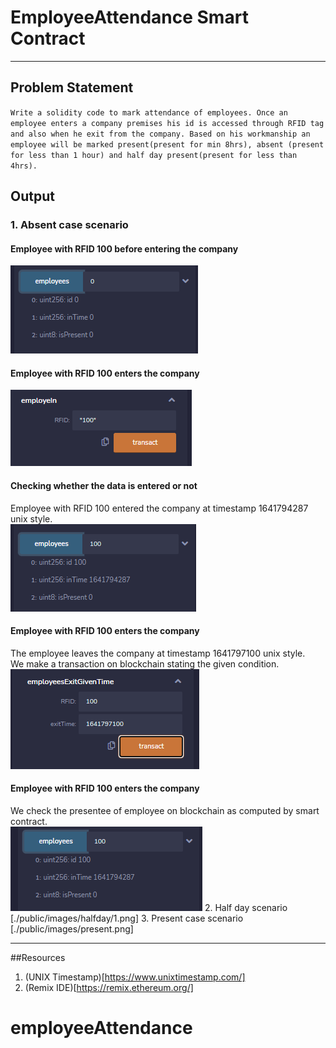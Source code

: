 # EmployeeAttendance Smart Contract
***
## Problem Statement
`Write a solidity code to mark attendance of employees. Once an employee enters a company premises his id is accessed through RFID tag and also when he exit from the company. Based on his workmanship an employee will be marked present(present for min 8hrs), absent (present for less than 1 hour) and half day present(present for less than 4hrs).`

## Output
### 1. Absent case scenario
#### Employee with RFID 100 before entering the company
![Before Entering the company](./public/images/absent/1.png)
#### Employee with RFID 100 enters the company
![Employee enters the company](./public/images/absent/2.png)
#### Checking whether the data is entered or not
Employee with RFID 100 entered the company at timestamp 1641794287 unix style.\
![Employee enters the company](./public/images/absent/3.png)
#### Employee with RFID 100 enters the company
The employee leaves the company at timestamp 1641797100 unix style.\
We make a transaction on blockchain stating the given condition.\
![Employee enters the company](./public/images/absent/4.png)
#### Employee with RFID 100 enters the company
We check the presentee of employee on blockchain as computed by smart contract.\
![Employee enters the company](./public/images/absent/5.png)
2. Half day scenario
[./public/images/halfday/1.png]
3. Present case scenario
[./public/images/present.png]

***
##Resources
1. (UNIX Timestamp)[https://www.unixtimestamp.com/]
2. (Remix IDE)[https://remix.ethereum.org/]
# employeeAttendance
